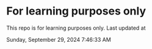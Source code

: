 # For learning purposes only
This repo is for learning purposes only.
Last updated at

Sunday, September 29, 2024 7:46:33 AM

